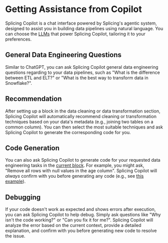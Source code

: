 # Getting Assistance from Copilot
Splicing Copilot is a chat interface powered by Splicing's agentic system, designed to assist you in building data pipelines using natural language. You can choose the [LLMs](integration-llm.md#llms) that power Splicing Copilot, tailoring it to your preferences.

## General Data Engineering Questions
Similar to ChatGPT, you can ask Splicing Copilot general data engineering questions regarding to your data pipelines, such as "What is the difference between ETL and ELT?" or "What is the best way to transform data in Snowflake?".

## Recommendation
After setting up a block in the data cleaning or data transformation section, Splicing Copilot will automatically recommend cleaning or transformation techniques based on your data's metadata (e.g., joining two tables on a common column). You can then select the most suitable techniques and ask Splicing Copilot to generate the corresponding code for you.

## Code Generation
You can also ask Splicing Copilot to generate code for your requested data engineering tasks in the [current block](notebook.md#setting-current-block). For example, you might ask, "Remove all rows with null values in the age column". Splicing Copilot will *always* confirm with you before generating any code (e.g., see [this example](notebook.md#generating-sql-dbt-code)).

## Debugging
If your code doesn't work as expected and shows errors after execution, you can ask Splicing Copilot to help debug. Simply ask questions like "Why isn't the code working?" or "Can you fix it for me?". Splicing Copilot will analyze the error based on the current context, provide a detailed explanation, and confirm with you before generating new code to resolve the issue.
